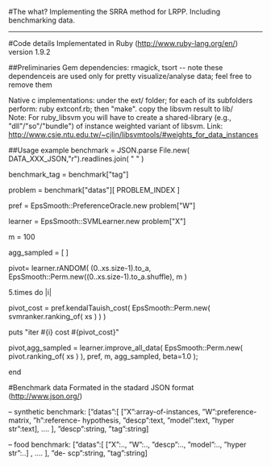 #The what?
Implementing the SRRA method for LRPP.
Including benchmarking data.

- - -
#Code details
Implementated in Ruby (http://www.ruby-lang.org/en/) version 1.9.2

##Preliminaries
 Gem dependencies: rmagick, tsort  -- note these dependenceis are used only for pretty visualize/analyse data; feel free to remove them

 Native c implementations: under the ext/ folder; for each of its subfolders perform: ruby extconf.rb; then "make". copy the libsvm result to lib/  
 Note: For ruby_libsvm you will have to create a shared-library (e.g., "dll"/"so"/"bundle") of instance weighted variant of libsvm. Link: http://www.csie.ntu.edu.tw/~cjlin/libsvmtools/#weights_for_data_instances

##Usage example
 benchmark = JSON.parse File.new( DATA_XXX_JSON,"r").readlines.join( " " )
 
 benchmark_tag = benchmark["tag"]
 
 problem = benchmark["datas"][ PROBLEM_INDEX ]
 
 pref = EpsSmooth::PreferenceOracle.new problem["W"]
 
 learner = EpsSmooth::SVMLearner.new problem["X"]
 
 m = 100 

 agg_sampled = [ ]

 pivot= learner.rANDOM( (0..xs.size-1).to_a, EpsSmooth::Perm.new((0..xs.size-1).to_a.shuffle), m )

 5.times do |i|
   
   pivot_cost = pref.kendalTauish_cost( EpsSmooth::Perm.new( svmranker.ranking_of( xs ) ) )
   
   puts "iter #{i} cost #{pivot_cost}"

   pivot,agg_sampled = learner.improve_all_data( EpsSmooth::Perm.new( pivot.ranking_of( xs ) ), pref, m, agg_sampled, beta=1.0 ); 

 end

#Benchmark data
Formated in the stadard JSON format (http://www.json.org/)

– synthetic benchmark: [”datas”:[ [”X”:array-of-instances, ”W”:preference-matrix, ”h”:reference- hypothesis, ”descp”:text, ”model”:text, ”hyper str”:text], .... ], ”descp”:string, ”tag”:string]

– food benchmark: [”datas”:[ [”X”:.., ”W”:.., ”descp”:.., ”model”:.., ”hyper str”:..] , .... ], ”de- scp”:string, ”tag”:string]

